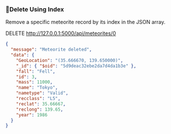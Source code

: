 ### 🔹Delete Using Index
Remove a specific meteorite record by its index in the JSON array.

DELETE http://127.0.0.1:5000/api/meteorites/0

```json
{
  "message": "Meteorite deleted",
  "data": {
    "GeoLocation": "(35.666670, 139.650000)",
    "_id": { "$oid": "5d9deac32ebe2da7d4da1b3e" },
    "fall": "Fell",
    "id": 3,
    "mass": 11000,
    "name": "Tokyo",
    "nametype": "Valid",
    "recclass": "L5",
    "reclat": 35.66667,
    "reclong": 139.65,
    "year": 1986
  }
}

